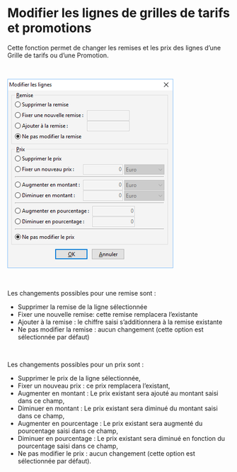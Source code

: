 # Modifier les lignes de grilles de tarifs et promotions


Cette fonction permet de changer les remises et les prix des lignes 
 d’une Grille de tarifs ou d’une Promotion.


 


![](ModifierLignes.png)


 


Les changements possibles pour une remise sont :


* Supprimer 
 la remise de la ligne sélectionnée
* Fixer 
 une nouvelle remise: cette remise remplacera l’existante
* Ajouter 
 à la remise : le chiffre saisi s’additionnera à la remise existante
* Ne 
 pas modifier la remise : aucun changement (cette option est 
 sélectionnée par défaut)


 


Les changements possibles pour un prix sont :


* Supprimer 
 le prix de la ligne sélectionnée,
* Fixer 
 un nouveau prix : ce prix remplacera l’existant,
* Augmenter 
 en montant : Le prix existant sera ajouté au montant saisi 
 dans ce champ,
* Diminuer 
 en montant : Le prix existant sera diminué du montant saisi 
 dans ce champ,
* Augmenter 
 en pourcentage : Le prix existant sera augmenté du pourcentage 
 saisi dans ce champ,
* Diminuer 
 en pourcentage : Le prix existant sera diminué en fonction 
 du pourcentage saisi dans ce champ,
* Ne 
 pas modifier le prix : aucun changement (cette option est sélectionnée 
 par défaut).


